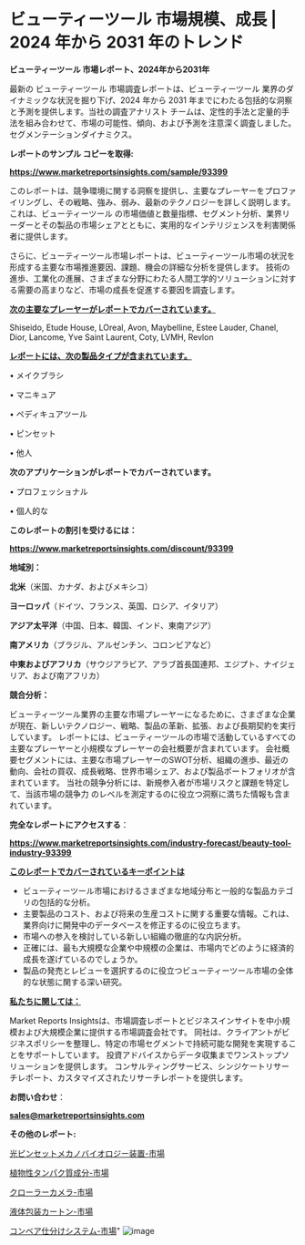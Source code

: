 # ビューティーツール 市場規模、成長 | 2024 年から 2031 年のトレンド

<strong>ビューティーツール 市場レポート、2024年から2031年</strong>

最新の ビューティーツール 市場調査レポートは、ビューティーツール 業界のダイナミックな状況を掘り下げ、2024 年から 2031 年までにわたる包括的な洞察と予測を提供します。当社の調査アナリスト チームは、定性的手法と定量的手法を組み合わせて、市場の可能性、傾向、および予測を注意深く調査しました。 セグメンテーションダイナミクス。



<strong>レポートのサンプル コピーを取得:</strong> <a href=https://www.marketreportsinsights.com/sample/93399>

<strong><u>https://www.marketreportsinsights.com/sample/93399</u></strong></a>

このレポートは、競争環境に関する洞察を提供し、主要なプレーヤーをプロファイリングし、その戦略、強み、弱み、最新のテクノロジーを詳しく説明します。 これは、ビューティーツール の市場価値と数量指標、セグメント分析、業界リーダーとその製品の市場シェアとともに、実用的なインテリジェンスを利害関係者に提供します。

さらに、ビューティーツール市場レポートは、ビューティーツール市場の状況を形成する主要な市場推進要因、課題、機会の詳細な分析を提供します。 技術の進歩、工業化の進展、さまざまな分野にわたる人間工学的ソリューションに対する需要の高まりなど、市場の成長を促進する要因を調査します。



<strong><u>次の主要なプレーヤーがレポートでカバーされています。</u></strong>

Shiseido, Etude House, LOreal, Avon, Maybelline, Estee Lauder, Chanel, Dior, Lancome, Yve Saint Laurent, Coty, LVMH, Revlon



<strong><u><b>レポートには、次の製品タイプが含まれています。</b></u></strong>

• メイクブラシ

• マニキュア

• ペディキュアツール

• ピンセット

• 他人



<strong><b>次のアプリケーションがレポートでカバーされています。</b></strong>

• プロフェッショナル

• 個人的な



<strong><b>このレポートの割引を受けるには：</b></strong><a href=https://www.marketreportsinsights.com/discount/93399>

<strong><u>https://www.marketreportsinsights.com/discount/93399</u></strong></a>



<strong>地域別：</strong>



<strong>北米</strong>（米国、カナダ、およびメキシコ）



<strong>ヨーロッパ</strong>（ドイツ、フランス、英国、ロシア、イタリア）



<strong>アジア太平洋</strong>（中国、日本、韓国、インド、東南アジア）



<strong>南アメリカ</strong>（ブラジル、アルゼンチン、コロンビアなど）



<strong>中東およびアフリカ</strong>（サウジアラビア、アラブ首長国連邦、エジプト、ナイジェリア、および南アフリカ）



<strong>競合分析：</strong>

ビューティーツール業界の主要な市場プレーヤーになるために、さまざまな企業が現在、新しいテクノロジー、戦略、製品の革新、拡張、および長期契約を実行しています。 レポートには、ビューティーツールの市場で活動しているすべての主要なプレーヤーと小規模なプレーヤーの会社概要が含まれています。 会社概要セグメントには、主要な市場プレーヤーのSWOT分析、組織の進歩、最近の動向、会社の買収、成長戦略、世界市場シェア、および製品ポートフォリオが含まれています。 当社の競争分析には、新規参入者が市場リスクと課題を特定して、当該市場の競争力 のレベルを測定するのに役立つ洞察に満ちた情報も含まれています。



<strong>完全なレポートにアクセスする</strong>：

<a href=https://www.marketreportsinsights.com/industry-forecast/beauty-tool-industry-93399>

<strong><u>https://www.marketreportsinsights.com/industry-forecast/beauty-tool-industry-93399</u></strong></a>



<strong><u><b>このレポートでカバーされているキーポイントは</b></u></strong>
<ul>
  <li>ビューティーツール市場におけるさまざまな地域分布と一般的な製品カテゴリの包括的な分析。</li>
  <li>主要製品のコスト、および将来の生産コストに関する重要な情報。これは、業界向けに開発中のデータベースを修正するのに役立ちます。</li>
  <li>市場への参入を検討している新しい組織の徹底的な内訳分析。</li>
  <li>正確には、最も大規模な企業や中規模の企業は、市場内でどのように経済的成長を遂げているのでしょうか。</li>
  <li>製品の発売とレビューを選択するのに役立つビューティーツール市場の全体的な状態に関する深い研究。</li>
</ul>


<strong><u><b>私たちに関しては：</b></u></strong>

Market Reports Insightsは、市場調査レポートとビジネスインサイトを中小規模および大規模企業に提供する市場調査会社です。 同社は、クライアントがビジネスポリシーを整理し、特定の市場セグメントで持続可能な開発を実現することをサポートしています。 投資アドバイスからデータ収集までワンストップソリューションを提供します。 コンサルティングサービス、シンジケートリサーチレポート、カスタマイズされたリサーチレポートを提供します。



<strong><b>お問い合わせ</b></strong>：

<a href=mailto:sales@marketreportsinsights.com>

<strong><u>sales@marketreportsinsights.com</u></strong></a>



<strong>その他のレポート:</strong>

<a href=https://www.linkedin.com/pulse/光ピンセットメカノバイオロジー装置-市場-2023-新興市場-将来の動向と市場需要-ktigf/>光ピンセットメカノバイオロジー装置-市場</a>

<a href=https://www.linkedin.com/pulse/植物性タンパク質成分-市場-2023-swot-分析と成長率-2030-pmwjf/>植物性タンパク質成分-市場</a>

<a href=https://www.linkedin.com/pulse/クローラーカメラ-市場-2023-総利益と主要ベンダー-2030-analytics-achievers-24-analysis-gusjf/>クローラーカメラ-市場</a>

<a href=https://www.linkedin.com/pulse/液体包装カートン-市場-2023-新興市場-将来の動向と市場需要-2030-pr-news-hub-nypvc/>液体包装カートン-市場</a>

<a href=https://www.linkedin.com/pulse/コンベア仕分けシステム-市場-2023-最新の-cagr-および成長分析-2030-ychxf/>コンベア仕分けシステム-市場</a>"
![image](https://github.com/gayatriri2/Market-Trends/assets/166717496/6ec48db8-fad8-4a36-ab7e-342c87e6e149)
